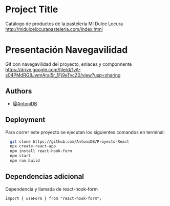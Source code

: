 
# Project Title

Catálogo de productos de la pastelería Mi Dulce Locura http://midulcelocurapasteleria.com/index.html

# Presentación Navegavilidad

Gif con navegavilidad del proyecto, enlaces y componnente https://drive.google.com/file/d/1vA-s04PMdRG8JwmArai5r_1Fj9eTvcZ0/view?usp=sharing


## Authors

- [@AntoniDB](https://github.com/AntoniDB)


## Deployment

Para correr este proyecto se ejecutan los siguientes comandos en terminal:

```bash
  git clone https://github.com/AntoniDB/Proyecto-React
  npx create-react-app
  npm install react-hook-form
  npm start
  npm run build
```


## Dependencias adicional

Dependencia y llamada de react-hook-form

```import
import { useForm } from "react-hook-form";
```

